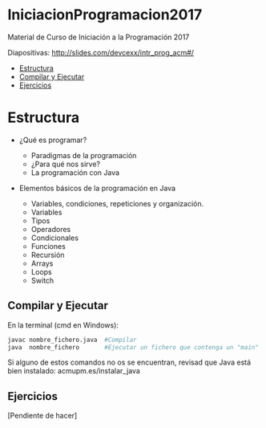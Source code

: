 # IniciacionProgramacion2017
Material de Curso de Iniciación a la Programación 2017

Diapositivas: http://slides.com/devcexx/intr_prog_acm#/

- [Estructura](#estructura)
- [Compilar y Ejecutar](#compilar-y-ejecutar)
- [Ejercicios](#ejercicios)


# Estructura

- ¿Qué es programar?
  - Paradigmas de la programación
  - ¿Para qué nos sirve?
  - La programación con Java

- Elementos básicos de la programación en Java
  - Variables, condiciones, repeticiones y organización.
  - Variables
  - Tipos
  - Operadores
  - Condicionales
  - Funciones
  - Recursión
  - Arrays
  - Loops
  - Switch

## Compilar y Ejecutar

En la terminal (cmd en Windows):

```bash
javac nombre_fichero.java  #Compilar
java  nombre_fichero       #Ejecutar un fichero que contenga un "main"
```

Si alguno de estos comandos no os se encuentran, revisad que Java está bien instalado: acmupm.es/instalar_java

## Ejercicios

[Pendiente de hacer]
